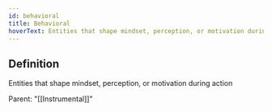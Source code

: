 ```yaml
---
id: behavioral
title: Behavioral
hoverText: Entities that shape mindset, perception, or motivation during action
---
```

## Definition
Entities that shape mindset, perception, or motivation during action

Parent: "[[Instrumental]]"